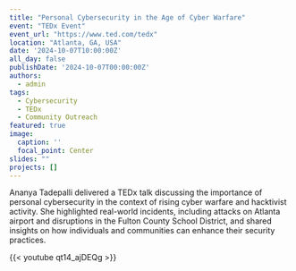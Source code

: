 ```yaml
---
title: "Personal Cybersecurity in the Age of Cyber Warfare"
event: "TEDx Event"
event_url: "https://www.ted.com/tedx"
location: "Atlanta, GA, USA"
date: '2024-10-07T10:00:00Z'
all_day: false
publishDate: '2024-10-07T00:00:00Z'
authors:
  - admin
tags:
  - Cybersecurity
  - TEDx
  - Community Outreach
featured: true
image:
  caption: ''
  focal_point: Center
slides: ""
projects: []
---
```

Ananya Tadepalli delivered a TEDx talk discussing the importance of personal cybersecurity in the context of rising cyber warfare and hacktivist activity. She highlighted real-world incidents, including attacks on Atlanta airport and disruptions in the Fulton County School District, and shared insights on how individuals and communities can enhance their security practices.

{{< youtube qt14_ajDEQg >}}

